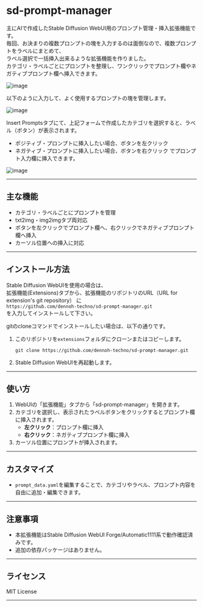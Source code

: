 # sd-prompt-manager

主にAIで作成したStable Diffusion WebUI用のプロンプト管理・挿入拡張機能です。  
毎回、お決まりの複数プロンプトの塊を入力するのは面倒なので、複数プロンプトをラベルにまとめて、  
ラベル選択で一括挿入出来るような拡張機能を作りました。  
カテゴリ・ラベルごとにプロンプトを整理し、ワンクリックでプロンプト欄やネガティブプロンプト欄へ挿入できます。  

![image](https://github.com/user-attachments/assets/c0ca12f8-3130-44af-88fd-31b1f55fc6d1)

以下のように入力して、よく使用するプロンプトの塊を管理します。  

![image](https://github.com/user-attachments/assets/36599cca-e9c3-482e-874b-272686ec43f3)
  
Insert Promptsタブにて、上記フォームで作成したカテゴリを選択すると、ラベル（ボタン）が表示されます。
- ポジティブ・プロンプトに挿入したい場合、ボタンを左クリック
- ネガティブ・プロンプトに挿入したい場合、ボタンを右クリック
でプロンプト入力欄に挿入できます。

![image](https://github.com/user-attachments/assets/ce068a67-d12c-44cb-9194-f92d92b7a4de)

---

## 主な機能

- カテゴリ・ラベルごとにプロンプトを管理
- txt2img・img2imgタブ両対応
- ボタンを左クリックでプロンプト欄へ、右クリックでネガティブプロンプト欄へ挿入
- カーソル位置への挿入に対応

---

## インストール方法

Stable Diffusion WebUIを使用の場合は、  
拡張機能(Extensions)タブから、拡張機能のリポジトリのURL（URL for extension's git repository）  に  
    ```
    https://github.com/dennoh-techno/sd-prompt-manager.git
    ```  
を入力してインストールして下さい。

gitのcloneコマンドでインストールしたい場合は、以下の通りです。  
1. このリポジトリを`extensions`フォルダにクローンまたはコピーします。

    ```
    git clone https://github.com/dennoh-techno/sd-prompt-manager.git
    ```

2. Stable Diffusion WebUIを再起動します。

---

## 使い方

1. WebUIの「拡張機能」タブから「sd-prompt-manager」を開きます。
2. カテゴリを選択し、表示されたラベルボタンをクリックするとプロンプト欄に挿入されます。
    - **左クリック**：プロンプト欄に挿入
    - **右クリック**：ネガティブプロンプト欄に挿入
3. カーソル位置にプロンプトが挿入されます。

---

## カスタマイズ

- `prompt_data.yaml`を編集することで、カテゴリやラベル、プロンプト内容を自由に追加・編集できます。

---

## 注意事項

- 本拡張機能はStable Diffusion WebUI Forge/Automatic1111系で動作確認済みです。
- 追加の依存パッケージはありません。

---

## ライセンス

MIT License

---

